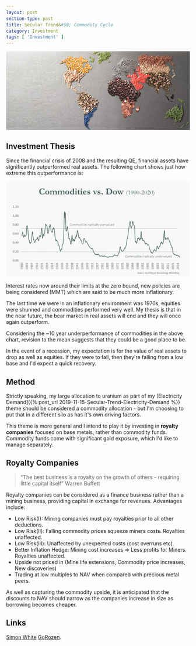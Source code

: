 ```yaml
---
layout: post
section-type: post
title: Secular Trend&#58; Commodity Cycle
category: Investment
tags: [ 'Investment' ]
---
```


<img style="border: 0;" src="/img/2019/20191128_header.jpg" />

## Investment Thesis

Since the financial crisis of 2008 and the resulting QE, financial assets have significantly 
outperformed real assets.  The following chart shows just how extreme this outperformance is:

<img style="border: 0;" src="/img/2019/20191128_DowCommodityRatio.jpg" />

Interest rates now around their limits at the zero bound, new policies are being considered 
(MMT) which are said to be much more inflationary.  

The last time we were in an inflationary environment was 1970s, equities were shunned
and commodities performed very well.  My thesis is that in the near future, the bear
market  in real assets will end and they will once again outperform.

Considering the ~10 year underperformance of commodities in the above chart, revision
to the mean suggests that they could be a good place to be.

In the event of a recession, my expectation is for the value of real assets to drop as well as
equities.  If they were to fall, then they're falling from a low base and I'd expect a quick 
recovery.


## Method

Strictly speaking, my large allocation to uranium as part of my [Electricity Demand]({% post_url 2019-11-15-Secular-Trend-Electricity-Demand %}) 
theme should be considered a commodity allocation - but I'm choosing to put that in a different 
silo as has it's own driving factors.

This theme is more general and I intend to play it by investing in **royalty companies** focused on 
base metals, rather than commodity funds.  Commodity funds come with significant gold exposure, 
which I'd like to manage separately.  

## Royalty Companies

>"The best business is a royalty on the growth of others  - requiring little capital
>itself" Warren Buffett

Royalty companies can be considered as a finance business rather than a mining business, providing 
capital in exchange for revenues.  Advantages include: 

- Low Risk(I): Mining companies must pay royalties prior to all other deductions.
- Low Risk(II): Falling commodity prices squeeze miners costs.  Royalties unaffected.
- Low Risk(III): Unaffected by unexpected costs (cost overruns etc).
- Better Inflation Hedge: Mining cost increases => Less profits for Miners.  Royalties unaffected. 
- Upside not priced in (Mine life extensions, Commodity price increases, New discoveries)
- Trading at low multiples to NAV when compared with precious metal peers.

As well as capturing the commodity upside, it is anticipated that the discounts to NAV should narrow as 
the companies increase in size as borrowing becomes cheaper.




## Links

[Simon White](https://www.youtube.com/watch?v=7IeplCGRQ0g)
[GoRozen]( http://blog.gorozen.com/blog/what-catalyst-will-finally-kill-the-commodities-bear-market).



